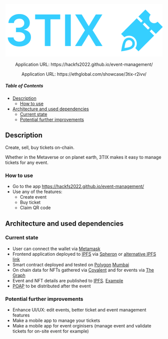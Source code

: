<p align="center"><a target="_blank" href="https://hackfs2022.github.io/event-management/"><img src="logo.png" alt="3TIX" width="600"/></a></p>

<p align="center">Application URL: https://hackfs2022.github.io/event-management/</p>
<p align="center">Application URL: https://ethglobal.com/showcase/3tix-r2ivv/</p>

##### Table of Contents
- [Description](#description)
    * [How to use](#how-to-use)
- [Architecture and used dependencies](#architecture-and-used-dependencies)
    * [Current state](#current-state)
    * [Potential further improvements](#potential-further-improvements)

## Description
Create, sell, buy tickets on-chain.

Whether in the Metaverse or on planet earth, 3TIX makes it easy to manage tickets for any event.

### How to use
* Go to the app https://hackfs2022.github.io/event-management/
* Use any of the features:
  * Create event
  * Buy ticket
  * Claim QR code

## Architecture and used dependencies
### Current state
* User can connect the wallet via [Metamask](https://metamask.io)
* Frontend application deployed to [IPFS](https://ipfs.io/) via [Spheron](https://aqua.spheron.network/) or [alternative IPFS link](https://bafybeibh2k4ehwoomaiomqbmrvybaedy2xpvp6mpahg5jz3o6rbjtt6dxi.ipfs.infura-ipfs.io/) 
* Smart contract deployed and tested on [Polygon](https://polygon.technology/) [Mumbai](https://mumbai.polygonscan.com/address/0x16a51748274cd17fe9de674e44654ff68efd3936)
* On chain data for NFTs gathered via [Covalent](https://www.covalenthq.com/) and for events via [The Graph](https://thegraph.com/en/)
* Event and NFT details are published to [IPFS](https://ipfs.io/). [Example](https://bafkreihtgcppnqygiwxkny44kfp4raiz7o6dvmrkzzx4kgc5kksnytpgsy.ipfs.nftstorage.link)
* [POAP](https://poap.xyz/) to be distributed after the event

### Potential further improvements
* Enhance UI/UX: edit events, better ticket and event management features
* Make a mobile app to manage your tickets
* Make a mobile app for event orginisers (manage event and validate tickets for on-site event for example)